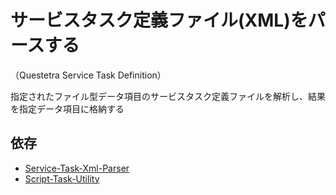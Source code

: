 # サービスタスク定義ファイル(XML)をパースする
（Questetra Service Task Definition）

指定されたファイル型データ項目のサービスタスク定義ファイルを解析し、結果を指定データ項目に格納する

## 依存
- [Service-Task-Xml-Parser]( https://github.com/yambal/Service-Task-Xml-Parser)
- [Script-Task-Utility]( https://github.com/yambal/Script-Task-Utility)
